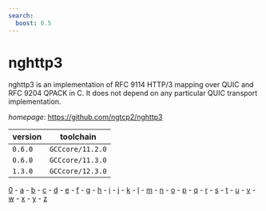 ```yaml
---
search:
  boost: 0.5
---
```

# nghttp3

nghttp3 is an implementation of RFC 9114 HTTP/3  mapping over QUIC and RFC 9204 QPACK in C. It does not depend on any particular QUIC transport implementation.

*homepage*: <https://github.com/ngtcp2/nghttp3>

version | toolchain
--------|----------
``0.6.0`` | ``GCCcore/11.2.0``
``0.6.0`` | ``GCCcore/11.3.0``
``1.3.0`` | ``GCCcore/12.3.0``

[0](../0/index.md) - [a](../a/index.md) - [b](../b/index.md) - [c](../c/index.md) - [d](../d/index.md) - [e](../e/index.md) - [f](../f/index.md) - [g](../g/index.md) - [h](../h/index.md) - [i](../i/index.md) - [j](../j/index.md) - [k](../k/index.md) - [l](../l/index.md) - [m](../m/index.md) - [n](../n/index.md) - [o](../o/index.md) - [p](../p/index.md) - [q](../q/index.md) - [r](../r/index.md) - [s](../s/index.md) - [t](../t/index.md) - [u](../u/index.md) - [v](../v/index.md) - [w](../w/index.md) - [x](../x/index.md) - [y](../y/index.md) - [z](../z/index.md)

